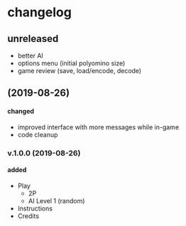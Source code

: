 # changelog
## unreleased
- better AI
- options menu (initial polyomino size)
- game review (save, load/encode, decode)

## (2019-08-26)
#### changed
- improved interface with more messages while in-game
- code cleanup

### v.1.0.0 (2019-08-26)
#### added
- Play
    - 2P
    - AI Level 1 (random)
- Instructions
- Credits
